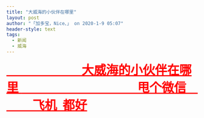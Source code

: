 ```yaml
---
title: "大威海的小伙伴在哪里"
layout: post
author: "「加多宝，Nice、」 on 2020-1-9 05:07"
header-style: text
tags:
  - 新闻
  - 威海
---
```


<head></head>
<body>
 <font size="6"><font color="#ff0000"><strong><u>&nbsp; &nbsp;&nbsp; &nbsp;&nbsp; &nbsp;&nbsp; &nbsp;&nbsp; &nbsp;&nbsp; &nbsp;&nbsp; &nbsp;&nbsp; &nbsp;&nbsp;&nbsp;大威海的小伙伴在哪里 </u></strong></font></font>
 <font size="6"><font color="#ff0000"><strong><u>&nbsp; &nbsp;&nbsp; &nbsp;&nbsp; &nbsp;&nbsp; &nbsp;&nbsp; &nbsp;&nbsp; &nbsp;&nbsp; &nbsp;&nbsp; &nbsp;&nbsp; &nbsp;&nbsp; &nbsp;&nbsp; &nbsp;&nbsp; &nbsp;&nbsp; &nbsp; 甩个微信&nbsp; &nbsp;&nbsp; &nbsp;&nbsp; &nbsp;&nbsp; &nbsp;&nbsp;&nbsp;飞机&nbsp;&nbsp;都好</u></strong></font></font>
 <br> 
 <br>
</body>


